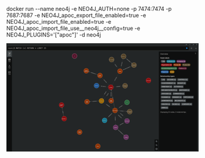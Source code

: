 docker run --name neo4j -e NEO4J_AUTH=none -p 7474:7474 -p 7687:7687 -e NEO4J_apoc_export_file_enabled=true -e NEO4J_apoc_import_file_enabled=true -e NEO4J_apoc_import_file_use__neo4j__config=true -e NEO4J_PLUGINS='["apoc"]' -d neo4j

![alt text](image.png)